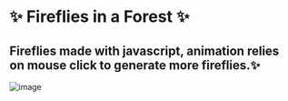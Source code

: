 # ✨ Fireflies in a Forest ✨
## Fireflies made with javascript, animation relies on mouse click to generate more fireflies.✨
![image](https://user-images.githubusercontent.com/94203956/163701555-f487463a-eca8-4d4b-abbd-7f4fcf92aeaa.png)
